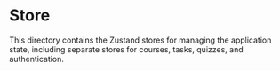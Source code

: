 # Store

This directory contains the Zustand stores for managing the application state, including separate stores for courses, tasks, quizzes, and authentication.
